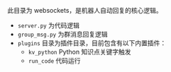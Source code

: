 此目录为 websockets，是机器人自动回复的核心逻辑。
- `server.py` 为代码逻辑
- `group_msg.py` 为群消息回复逻辑
- `plugins` 目录为插件目录，目前包含有以下内置插件：
    - `kv_python` Python 知识点关键字触发
    - `run_code` 代码运行
